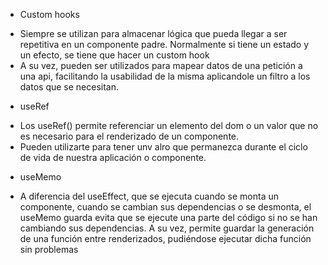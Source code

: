 * Custom hooks

- Siempre se utilizan para almacenar lógica que pueda llegar a ser repetitiva en un componente padre. Normalmente si tiene un estado y un efecto, se tiene que hacer un custom hook 
- A su vez, pueden ser utilizados para mapear datos de una petición a una api, facilitando la usabilidad de la misma aplicandole un filtro a los datos que se necesitan.

* useRef

- Los useRef() permite referenciar un elemento del dom o un valor que no es necesario para el renderizado de un componente.
- Pueden utilizarte para tener unv alro que permanezca durante el ciclo de vida de nuestra aplicación o componente.

* useMemo
- A diferencia del useEffect, que se ejecuta cuando se monta un componente, cuando se cambian sus dependencias o se desmonta, el useMemo guarda evita que se ejecute una parte del código si no se han cambiando sus dependencias. A su vez, permite guardar la generación de una función entre renderizados, pudiéndose ejecutar dicha función sin problemas